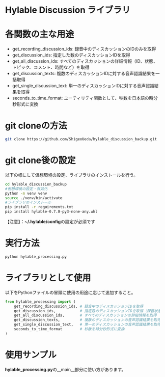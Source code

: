 # Hylable Discussion ライブラリ

# 各関数の主な用途

- get_recording_discussion_ids: 録音中のディスカッションのIDのみを取得
- get_discussion_ids: 指定した数のディスカッションIDを取得
- get_all_discussion_ids: すべてのディスカッションの詳細情報（ID、状態、トピック、コメント、時間など）を取得
- get_discussion_texts: 複数のディスカッションIDに対する音声認識結果を一括取得
- get_single_discussion_text: 単一のディスカッションIDに対する音声認識結果を取得
- seconds_to_time_format: ユーティリティ関数として、秒数を日本語の時分秒形式に変換

# git cloneの方法

```sh
git clone https://github.com/ShigeoUeda/hylable_discussion_backup.git
```

# git clone後の設定

以下の様にして仮想環境の設定、ライブラリのインストールを行う。

```sh
cd hylable_discussion_backup
#仮想環境の設定・有効化
python -m venv venv
source ./venv/bin/activate
#ライブラリのインストール
pip install -r requirements.txt
pip install hylable-0.7.0-py3-none-any.whl
```

【注意】：**~/.hylable/config**の設定が必須です

# 実行方法

```sh
python hylable_processing.py
```

# ライブラリとして使用

以下をPythonファイルの冒頭に使用の用途に応じて追加すること。

```python
from hylable_processing import (
    get_recording_discussion_ids, # 録音中のディスカッションIDを取得
    get_discussion_ids,           # 指定数のディスカッションIDを取得（録音状態問わず）
    get_all_discussion_ids,       # すべてのディスカッションの詳細情報を取得
    get_discussion_texts,         # 複数のディスカッションの音声認識結果を取得
    get_single_discussion_text,   # 単一のディスカッションの音声認識結果を取得
    seconds_to_time_format        # 秒数を時分秒形式に変換
)
```

# 使用サンプル

**hylable_processing.py**の__main__部分に使い方があります。
